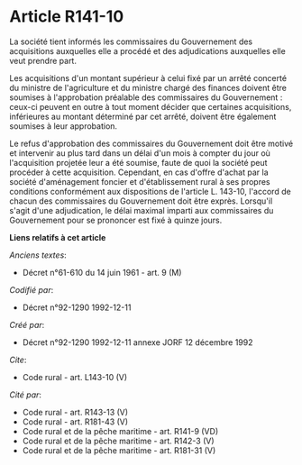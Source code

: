 # Article R141-10

La société tient informés les commissaires du Gouvernement des acquisitions auxquelles elle a procédé et des adjudications
auxquelles elle veut prendre part. 

Les acquisitions d'un montant supérieur à celui fixé par un arrêté concerté du ministre de l'agriculture et du ministre
chargé des finances doivent être soumises à l'approbation préalable des commissaires du Gouvernement : ceux-ci peuvent en
outre à tout moment décider que certaines acquisitions, inférieures au montant déterminé par cet arrêté, doivent être
également soumises à leur approbation. 

Le refus d'approbation des commissaires du Gouvernement doit être motivé et intervenir au plus tard dans un délai d'un mois à
compter du jour où l'acquisition projetée leur a été soumise, faute de quoi la société peut procéder à cette acquisition.
Cependant, en cas d'offre d'achat par la société d'aménagement foncier et d'établissement rural à ses propres conditions
conformément aux dispositions de l'article L. 143-10, l'accord de chacun des commissaires du Gouvernement doit être exprès.
Lorsqu'il s'agit d'une adjudication, le délai maximal imparti aux commissaires du Gouvernement pour se prononcer est fixé à
quinze jours.

**Liens relatifs à cet article**

_Anciens textes_:

  - Décret n°61-610 du 14 juin 1961 - art. 9 (M)

_Codifié par_:

  - Décret n°92-1290 1992-12-11

_Créé par_:

  - Décret n°92-1290 1992-12-11 annexe JORF 12 décembre 1992

_Cite_:

  - Code rural - art. L143-10 (V)

_Cité par_:

  - Code rural - art. R143-13 (V)
  - Code rural - art. R181-43 (V)
  - Code rural et de la pêche maritime - art. R141-9 (VD)
  - Code rural et de la pêche maritime - art. R142-3 (V)
  - Code rural et de la pêche maritime - art. R181-31 (V)
